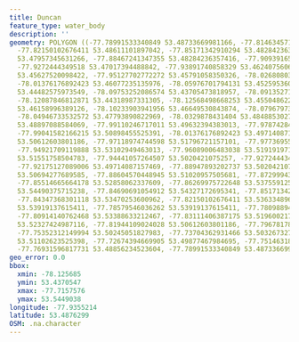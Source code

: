 ```yaml
---
title: Duncan
feature_type: water_body
description: ''
geometry: POLYGON ((-77.78991533340849 53.48733669981166, -77.81463457168647 53.47957345631266,
  -77.82150102676411 53.48611101897042, -77.85171342910294 53.48284236357416, -77.87231279433502
  53.47957345631266, -77.88467241347355 53.48284236357416, -77.90939165175151 53.46976522324892,
  -77.9272444349518 53.47017394488842, -77.93891740858329 53.46240756067815, -77.93891740858329
  53.45627520098422, -77.95127702772272 53.45791058350326, -78.0268080335716 53.44932412259915,
  -78.01376176892423 53.46077235135976, -78.05976701794131 53.45259536002952, -78.05976701794131
  53.44482575973549, -78.09753252086574 53.43705473818957, -78.09135271129693 53.44196291715683,
  -78.12087846812871 53.44318987331305, -78.12568498668253 53.45504862276184, -78.12568498668253
  53.46158996389126, -78.10233903941956 53.46649530843874, -78.07967973766544 53.47466962315386,
  -78.04946733532572 53.47793890822969, -78.0329878431404 53.48488530271187, -78.0103285413863
  53.48897088584069, -77.99110246717011 53.49632394383013, -77.97874284803068 53.50367572693438,
  -77.99041582166215 53.50898455525391, -78.01376176892423 53.49714087157469, -78.02131486950982
  53.50612603801186, -77.97118974744598 53.51796721157101, -77.97736955701568 53.52939692952799,
  -77.94921709119888 53.53102949463013, -77.96089006483038 53.51919197172446, -77.94647050916801
  53.51551758504783, -77.94441057264507 53.5020421075257, -77.9272444349518 53.50285892509887,
  -77.92175127089006 53.49714087157469, -77.88947893202737 53.5020421075257, -77.9032118421818
  53.50694277689585, -77.88604570448945 53.51020957505681, -77.87299943984296 53.52572342794023,
  -77.85514665664178 53.52858062337609, -77.86269975722648 53.53755912571054, -77.86063982070354
  53.54490375715238, -77.84690691054912 53.54327172695341, -77.85171342910294 53.53592681233746,
  -77.84347368301118 53.53470253600962, -77.82150102676411 53.53633489658056, -77.80158830703996
  53.53919137615411, -77.78579546036262 53.53919137615411, -77.7809889418088 53.53388633212467,
  -77.80914140762468 53.53388633212467, -77.83111406387175 53.51960021724135, -77.81120134414761
  53.52327424987116, -77.81944109024028 53.50612603801186, -77.79678178848616 53.50612603801186,
  -77.75352312149994 53.50245051827983, -77.73704362931466 53.5032673279839, -77.71575761857551
  53.51102623525398, -77.72674394669905 53.49877467984695, -77.75146318497701 53.4918305598892,
  -77.76931596817731 53.48856234523604, -77.78991533340849 53.48733669981166))
geo_error: 0.0
bbox:
  xmin: -78.125685
  ymin: 53.4370547
  xmax: -77.7157576
  ymax: 53.5449038
longitude: -77.9355214
latitude: 53.4876299
OSM: .na.character
---
```

